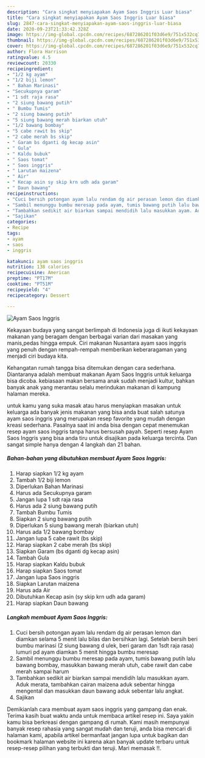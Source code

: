 ```yaml
---
description: "Cara singkat menyiapakan Ayam Saos Inggris Luar biasa"
title: "Cara singkat menyiapakan Ayam Saos Inggris Luar biasa"
slug: 2847-cara-singkat-menyiapakan-ayam-saos-inggris-luar-biasa
date: 2020-09-23T21:33:42.328Z
image: https://img-global.cpcdn.com/recipes/687286201f03d6e9/751x532cq70/ayam-saos-inggris-foto-resep-utama.jpg
thumbnail: https://img-global.cpcdn.com/recipes/687286201f03d6e9/751x532cq70/ayam-saos-inggris-foto-resep-utama.jpg
cover: https://img-global.cpcdn.com/recipes/687286201f03d6e9/751x532cq70/ayam-saos-inggris-foto-resep-utama.jpg
author: Flora Harrison
ratingvalue: 4.5
reviewcount: 20330
recipeingredient:
- "1/2 kg ayam"
- "1/2 biji lemon"
- " Bahan Marinasi"
- "Secukupnya garam"
- "1 sdt raja rasa"
- "2 siung bawang putih"
- " Bumbu Tumis"
- "2 siung bawang putih"
- "5 siung bawang merah biarkan utuh"
- "1/2 bawang bombay"
- "5 cabe rawit bs skip"
- "2 cabe merah bs skip"
- " Garam bs dganti dg kecap asin"
- " Gula"
- " Kaldu bubuk"
- " Saos tomat"
- " Saos inggris"
- " Larutan maizena"
- " Air"
- " Kecap asin sy skip krn udh ada garam"
- " Daun bawang"
recipeinstructions:
- "Cuci bersih potongan ayam lalu rendam dg air perasan lemon dan diamkan selama 5 menit lalu bilas dan bersihkan lagi. Setelah bersih beri bumbu marinasi (2 siung bawang d ulek, beri garam dan 1sdt raja rasa) lumuri pd ayam diamkan 5 menit hingga bumbu meresap"
- "Sambil menunggu bumbu meresap pada ayam, tumis bawang putih lalu bawang bombay, masukkan bawang merah utuh, cabe rawit dan cabe merah sampai harum"
- "Tambahkan sedikit air biarkan sampai mendidih lalu masukkan ayam. Aduk merata, tambahkan cairan maizena aduk sebentar hingga mengental dan masukkan daun bawang aduk sebentar lalu angkat."
- "Sajikan"
categories:
- Recipe
tags:
- ayam
- saos
- inggris

katakunci: ayam saos inggris 
nutrition: 138 calories
recipecuisine: American
preptime: "PT17M"
cooktime: "PT51M"
recipeyield: "4"
recipecategory: Dessert

---
```



![Ayam Saos Inggris](https://img-global.cpcdn.com/recipes/687286201f03d6e9/751x532cq70/ayam-saos-inggris-foto-resep-utama.jpg)

Kekayaan budaya yang sangat berlimpah di Indonesia juga di ikuti kekayaan makanan yang beragam dengan berbagai varian dari masakan yang manis,pedas hingga empuk. Ciri makanan Nusantara ayam saos inggris yang penuh dengan rempah-rempah memberikan keberaragaman yang menjadi ciri budaya kita.


Kehangatan rumah tangga bisa ditemukan dengan cara sederhana. Diantaranya adalah membuat makanan Ayam Saos Inggris untuk keluarga bisa dicoba. kebiasaan makan bersama anak sudah menjadi kultur, bahkan banyak anak yang merantau selalu merindukan makanan di kampung halaman mereka.



untuk kamu yang suka masak atau harus menyiapkan masakan untuk keluarga ada banyak jenis makanan yang bisa anda buat salah satunya ayam saos inggris yang merupakan resep favorite yang mudah dengan kreasi sederhana. Pasalnya saat ini anda bisa dengan cepat menemukan resep ayam saos inggris tanpa harus bersusah payah.
Seperti resep Ayam Saos Inggris yang bisa anda tiru untuk disajikan pada keluarga tercinta. Dan sangat simple hanya dengan 4 langkah dan 21 bahan.


<!--inarticleads1-->

##### Bahan-bahan yang dibutuhkan membuat Ayam Saos Inggris:

1. Harap siapkan 1/2 kg ayam
1. Tambah 1/2 biji lemon
1. Diperlukan  Bahan Marinasi
1. Harus ada Secukupnya garam
1. Jangan lupa 1 sdt raja rasa
1. Harus ada 2 siung bawang putih
1. Tambah  Bumbu Tumis
1. Siapkan 2 siung bawang putih
1. Diperlukan 5 siung bawang merah (biarkan utuh)
1. Harus ada 1/2 bawang bombay
1. Jangan lupa 5 cabe rawit (bs skip)
1. Harap siapkan 2 cabe merah (bs skip)
1. Siapkan  Garam (bs dganti dg kecap asin)
1. Tambah  Gula
1. Harap siapkan  Kaldu bubuk
1. Harap siapkan  Saos tomat
1. Jangan lupa  Saos inggris
1. Siapkan  Larutan maizena
1. Harus ada  Air
1. Dibutuhkan  Kecap asin (sy skip krn udh ada garam)
1. Harap siapkan  Daun bawang




<!--inarticleads2-->

##### Langkah membuat  Ayam Saos Inggris:

1. Cuci bersih potongan ayam lalu rendam dg air perasan lemon dan diamkan selama 5 menit lalu bilas dan bersihkan lagi. Setelah bersih beri bumbu marinasi (2 siung bawang d ulek, beri garam dan 1sdt raja rasa) lumuri pd ayam diamkan 5 menit hingga bumbu meresap
1. Sambil menunggu bumbu meresap pada ayam, tumis bawang putih lalu bawang bombay, masukkan bawang merah utuh, cabe rawit dan cabe merah sampai harum
1. Tambahkan sedikit air biarkan sampai mendidih lalu masukkan ayam. Aduk merata, tambahkan cairan maizena aduk sebentar hingga mengental dan masukkan daun bawang aduk sebentar lalu angkat.
1. Sajikan




Demikianlah cara membuat ayam saos inggris yang gampang dan enak. Terima kasih buat waktu anda untuk membaca artikel resep ini. Saya yakin kamu bisa berkreasi dengan gampang di rumah. Kami masih mempunyai banyak resep rahasia yang sangat mudah dan teruji, anda bisa mencari di halaman kami, apabila artikel bermanfaat jangan lupa untuk bagikan dan bookmark halaman website ini karena akan banyak update terbaru untuk resep-resep pilihan yang terbukti dan teruji. Mari memasak !!. 
